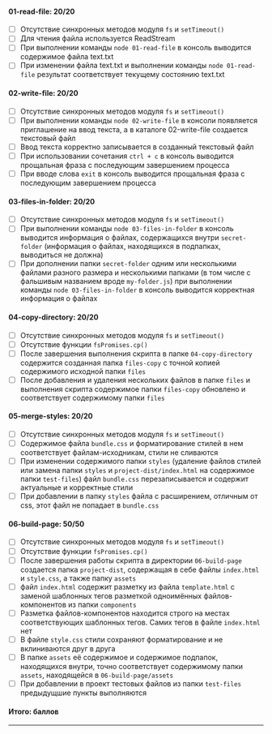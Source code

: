 #### 01-read-file: 20/20
- [ ] Отсутствие синхронных методов модуля `fs` и `setTimeout()`
- [ ] Для чтения файла используется ReadStream
- [ ] При выполнении команды `node 01-read-file` в консоль выводится содержимое файла text.txt
- [ ] При изменении файла text.txt и выполнении команды `node 01-read-file` результат соответствует текущему состоянию text.txt

#### 02-write-file: 20/20
- [ ] Отсутствие синхронных методов модуля `fs` и `setTimeout()`
- [ ] При выполнении команды `node 02-write-file` в консоли появляется приглашение на ввод текста, а в каталоге 02-write-file создается текстовый файл
- [ ] Ввод текста корректно записывается в созданный текстовый файл
- [ ] При использовании сочетания `ctrl + c` в консоль выводится прощальная фраза с последующим завершением процесса
- [ ] При вводе слова `exit` в консоль выводится прощальная фраза с последующим завершением процесса

#### 03-files-in-folder: 20/20
- [ ] Отсутствие синхронных методов модуля `fs` и `setTimeout()`
- [ ] При выполнении команды `node 03-files-in-folder` в консоль выводится информация о файлах, содержащихся внутри `secret-folder` (информация о файлах, находящихся в подпапках, выводиться не должна)
- [ ] При дополнении папки `secret-folder` одним или несколькими файлами разного размера и несколькими папками (в том числе с фальшивым названием вроде `my-folder.js`) при выполнении команды `node 03-files-in-folder` в консоль выводится корректная информация о файлах

#### 04-copy-directory: 20/20
- [ ] Отсутствие синхронных методов модуля `fs` и `setTimeout()`
- [ ] Отсутствие функции `fsPromises.cp()`
- [ ] После завершения выполнения скрипта в папке `04-copy-directory` содержится созданная папка `files-copy` с точной копией содержимого исходной папки `files`
- [ ] После добавления и удаления нескольких файлов в папке `files` и выполнения скрипта содержимое папки `files-copy` обновлено и соответствует содержимому папки `files`

#### 05-merge-styles: 20/20
- [ ] Отсутствие синхронных методов модуля `fs` и `setTimeout()`
- [ ] Cодержимое файла `bundle.css` и форматирование стилей в нем соответствует файлам-исходникам, стили не сливаются
- [ ] При изменении содержимого папки `styles` (удаление файлов стилей или замена папки `styles` и `project-dist/index.html` на содержимое папки `test-files`) файл `bundle.css` перезаписывается и содержит актуальные и корректные стили
- [ ] При добавлении в папку `styles` файла с расширением, отличным от css, этот файл не попадает в `bundle.css`

#### 06-build-page: 50/50
- [ ] Отсутствие синхронных методов модуля `fs` и `setTimeout()`
- [ ] Отсутствие функции `fsPromises.cp()`
- [ ] После завершения работы скрипта в директории `06-build-page` создается папка `project-dist`, содержащая в себе файлы `index.html` и `style.css`, а также папку `assets`
- [ ] файл `index.html` содержит разметку из файла `template.html` с заменой шаблонных тегов разметкой одноимённых файлов-компонентов из папки `components`
- [ ] Разметка файлов-компонентов находится строго на местах соответствующих шаблонных тегов. Самих тегов в файле `index.html` нет
- [ ] В файле `style.css` стили сохраняют форматирование и не вклиниваются друг в друга
- [ ] В папке `assets` её содержимое и содержимое подпапок, находящихся внутри, точно соответствует содержимому папки `assets`, находящейся в `06-build-page/assets`
- [ ] При добавлении в проект тестовых файлов из папки `test-files` предыдущшие пункты выполняются

#### Итого: баллов

---
